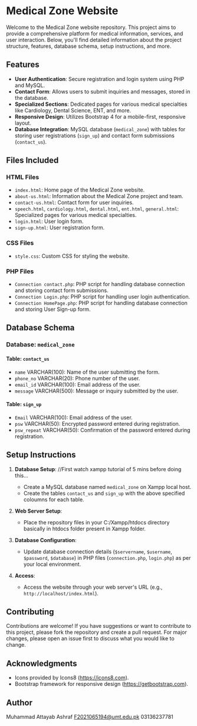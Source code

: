 # Medical Zone Website

Welcome to the Medical Zone website repository. This project aims to provide a comprehensive platform for medical information, services, and user interaction. Below, you'll find detailed information about the project structure, features, database schema, setup instructions, and more.

## Features

- **User Authentication**: Secure registration and login system using PHP and MySQL.
- **Contact Form**: Allows users to submit inquiries and messages, stored in the database.
- **Specialized Sections**: Dedicated pages for various medical specialties like Cardiology, Dental Science, ENT, and more.
- **Responsive Design**: Utilizes Bootstrap 4 for a mobile-first, responsive layout.
- **Database Integration**: MySQL database (`medical_zone`) with tables for storing user registrations (`sign_up`) and contact form submissions (`contact_us`).

## Files Included

### HTML Files

- `index.html`: Home page of the Medical Zone website.
- `about-us.html`: Information about the Medical Zone project and team.
- `contact-us.html`: Contact form for user inquiries.
- `speech.html`, `cardiology.html`, `dental.html`, `ent.html`, `general.html`: Specialized pages for various medical specialties.
- `login.html`: User login form.
- `sign-up.html`: User registration form.

### CSS Files

- `style.css`: Custom CSS for styling the website.

### PHP Files

- `Connection contact.php`: PHP script for handling database connection and storing contact form submissions.
- `Connection Login.php`: PHP script for handling user login authentication.
- `Connection HomePage.php`: PHP script for handling database connection and storing User Sign-up form.

## Database Schema

### Database: `medical_zone`

#### Table: `contact_us`

- `name` VARCHAR(100): Name of the user submitting the form.
- `phone_no` VARCHAR(20): Phone number of the user.
- `email_id` VARCHAR(100): Email address of the user.
- `message` VARCHAR(500): Message or inquiry submitted by the user.

#### Table: `sign_up`

- `Email` VARCHAR(100): Email address of the user.
- `psw` VARCHAR(50): Encrypted password entered during registration.
- `psw_repeat` VARCHAR(50): Confirmation of the password entered during registration.

## Setup Instructions

1. **Database Setup**: //First watch xampp tutorial of 5 mins before doing this...
   - Create a MySQL database named `medical_zone` on Xampp local host.
   - Create the tables `contact_us` and `sign_up` with the above specified coloumns for each table.

2. **Web Server Setup**:
   - Place the repository files in your C:/Xampp/htdocs directory basically in htdocs folder present in Xampp folder.

3. **Database Configuration**:
   - Update database connection details (`$servername`, `$username`, `$password`, `$database`) in PHP files (`connection.php`, `login.php`) as per your local environment.

4. **Access**:
   - Access the website through your web server's URL (e.g., `http://localhost/index.html`).

## Contributing

Contributions are welcome! If you have suggestions or want to contribute to this project, please fork the repository and create a pull request. For major changes, please open an issue first to discuss what you would like to change.

## Acknowledgments

- Icons provided by Icons8 (https://icons8.com).
- Bootstrap framework for responsive design (https://getbootstrap.com).

## Author
Muhammad Attayab Ashraf
F2021065194@umt.edu.pk
03136237781
